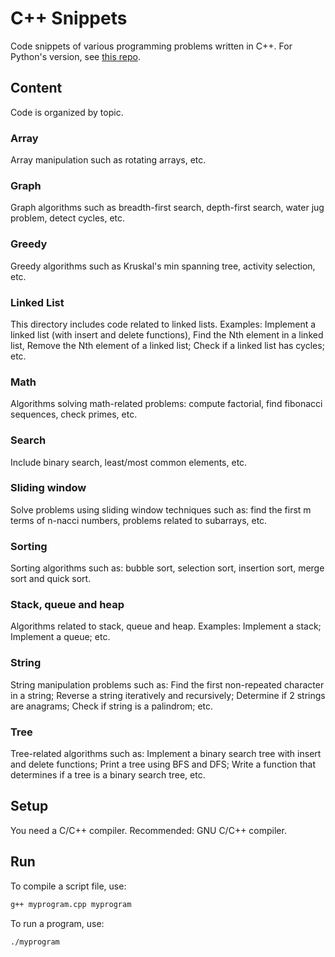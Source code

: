 # C++ Snippets

Code snippets of various programming problems written in C++. For Python's version, see [this repo](https://github.com/ntrang086/python_snippets).

## Content
Code is organized by topic.

### Array
Array manipulation such as rotating arrays, etc.

### Graph
Graph algorithms such as breadth-first search, depth-first search, water jug problem, detect cycles, etc.

### Greedy
Greedy algorithms such as Kruskal's min spanning tree, activity selection, etc.

### Linked List
This directory includes code related to linked lists. Examples: Implement a linked list (with insert and delete functions), Find the Nth element in a linked list, Remove the Nth element of a linked list; Check if a linked list has cycles; etc.

### Math
Algorithms solving math-related problems: compute factorial, find fibonacci sequences, check primes, etc.

### Search
Include binary search, least/most common elements, etc.

### Sliding window
Solve problems using sliding window techniques such as: find the first m terms of n-nacci numbers, problems related to subarrays, etc.

### Sorting
Sorting algorithms such as: bubble sort, selection sort, insertion sort, merge sort and quick sort.

### Stack, queue and heap
Algorithms related to stack, queue and heap. Examples: Implement a stack; Implement a queue; etc.

### String
String manipulation problems such as: Find the first non-repeated character in a string; Reverse a string iteratively and recursively; Determine if 2 strings are anagrams; Check if string is a palindrom; etc.

### Tree
Tree-related algorithms such as: Implement a binary search tree with insert and delete functions; Print a tree using BFS and DFS; Write a function that determines if a tree is a binary search tree, etc.

## Setup

You need a C/C++ compiler. Recommended: GNU C/C++ compiler.

## Run

To compile a script file, use:

```bash
g++ myprogram.cpp myprogram

```
To run a program, use:
```bash
./myprogram
```
